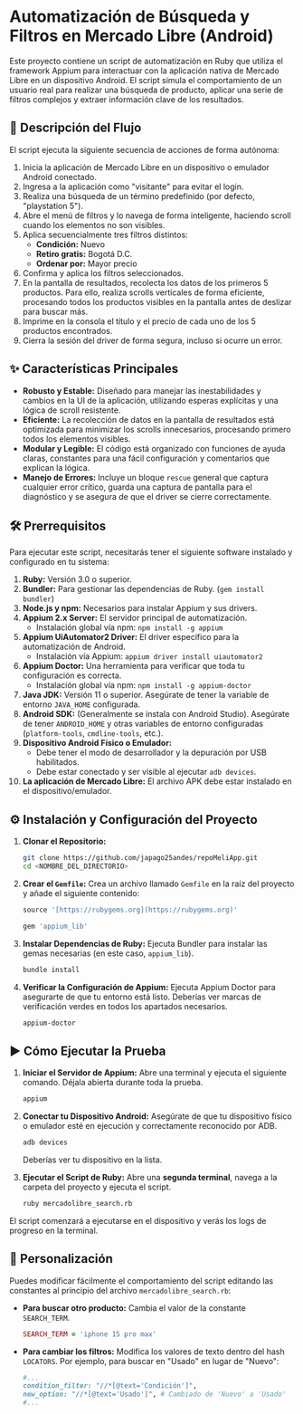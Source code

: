 # Automatización de Búsqueda y Filtros en Mercado Libre (Android)

Este proyecto contiene un script de automatización en Ruby que utiliza el framework Appium para interactuar con la aplicación nativa de Mercado Libre en un dispositivo Android. El script simula el comportamiento de un usuario real para realizar una búsqueda de producto, aplicar una serie de filtros complejos y extraer información clave de los resultados.

## 📜 Descripción del Flujo

El script ejecuta la siguiente secuencia de acciones de forma autónoma:
1.  Inicia la aplicación de Mercado Libre en un dispositivo o emulador Android conectado.
2.  Ingresa a la aplicación como "visitante" para evitar el login.
3.  Realiza una búsqueda de un término predefinido (por defecto, "playstation 5").
4.  Abre el menú de filtros y lo navega de forma inteligente, haciendo scroll cuando los elementos no son visibles.
5.  Aplica secuencialmente tres filtros distintos:
    * **Condición:** Nuevo
    * **Retiro gratis:** Bogotá D.C.
    * **Ordenar por:** Mayor precio
6.  Confirma y aplica los filtros seleccionados.
7.  En la pantalla de resultados, recolecta los datos de los primeros 5 productos. Para ello, realiza scrolls verticales de forma eficiente, procesando todos los productos visibles en la pantalla antes de deslizar para buscar más.
8.  Imprime en la consola el título y el precio de cada uno de los 5 productos encontrados.
9.  Cierra la sesión del driver de forma segura, incluso si ocurre un error.

## ✨ Características Principales

-   **Robusto y Estable:** Diseñado para manejar las inestabilidades y cambios en la UI de la aplicación, utilizando esperas explícitas y una lógica de scroll resistente.
-   **Eficiente:** La recolección de datos en la pantalla de resultados está optimizada para minimizar los scrolls innecesarios, procesando primero todos los elementos visibles.
-   **Modular y Legible:** El código está organizado con funciones de ayuda claras, constantes para una fácil configuración y comentarios que explican la lógica.
-   **Manejo de Errores:** Incluye un bloque `rescue` general que captura cualquier error crítico, guarda una captura de pantalla para el diagnóstico y se asegura de que el driver se cierre correctamente.

## 🛠️ Prerrequisitos

Para ejecutar este script, necesitarás tener el siguiente software instalado y configurado en tu sistema:

1.  **Ruby:** Versión 3.0 o superior.
2.  **Bundler:** Para gestionar las dependencias de Ruby. (`gem install bundler`)
3.  **Node.js y npm:** Necesarios para instalar Appium y sus drivers.
4.  **Appium 2.x Server:** El servidor principal de automatización.
    -   Instalación global vía npm: `npm install -g appium`
5.  **Appium UiAutomator2 Driver:** El driver específico para la automatización de Android.
    -   Instalación vía Appium: `appium driver install uiautomator2`
6.  **Appium Doctor:** Una herramienta para verificar que toda tu configuración es correcta.
    -   Instalación global vía npm: `npm install -g appium-doctor`
7.  **Java JDK:** Versión 11 o superior. Asegúrate de tener la variable de entorno `JAVA_HOME` configurada.
8.  **Android SDK:** (Generalmente se instala con Android Studio). Asegúrate de tener `ANDROID_HOME` y otras variables de entorno configuradas (`platform-tools`, `cmdline-tools`, etc.).
9.  **Dispositivo Android Físico o Emulador:**
    -   Debe tener el modo de desarrollador y la depuración por USB habilitados.
    -   Debe estar conectado y ser visible al ejecutar `adb devices`.
10. **La aplicación de Mercado Libre:** El archivo APK debe estar instalado en el dispositivo/emulador.

## ⚙️ Instalación y Configuración del Proyecto

1.  **Clonar el Repositorio:**
    ```bash
    git clone https://github.com/japago25andes/repoMeliApp.git
    cd <NOMBRE_DEL_DIRECTORIO>
    ```

2.  **Crear el `Gemfile`:**
    Crea un archivo llamado `Gemfile` en la raíz del proyecto y añade el siguiente contenido:
    ```ruby
    source '[https://rubygems.org](https://rubygems.org)'

    gem 'appium_lib'
    ```

3.  **Instalar Dependencias de Ruby:**
    Ejecuta Bundler para instalar las gemas necesarias (en este caso, `appium_lib`).
    ```bash
    bundle install
    ```

4.  **Verificar la Configuración de Appium:**
    Ejecuta Appium Doctor para asegurarte de que tu entorno está listo. Deberías ver marcas de verificación verdes en todos los apartados necesarios.
    ```bash
    appium-doctor
    ```

## ▶️ Cómo Ejecutar la Prueba

1.  **Iniciar el Servidor de Appium:**
    Abre una terminal y ejecuta el siguiente comando. Déjala abierta durante toda la prueba.
    ```bash
    appium
    ```

2.  **Conectar tu Dispositivo Android:**
    Asegúrate de que tu dispositivo físico o emulador esté en ejecución y correctamente reconocido por ADB.
    ```bash
    adb devices
    ```
    Deberías ver tu dispositivo en la lista.

3.  **Ejecutar el Script de Ruby:**
    Abre una **segunda terminal**, navega a la carpeta del proyecto y ejecuta el script.
    ```bash
    ruby mercadolibre_search.rb
    ```

El script comenzará a ejecutarse en el dispositivo y verás los logs de progreso en la terminal.

## 🔧 Personalización

Puedes modificar fácilmente el comportamiento del script editando las constantes al principio del archivo `mercadolibre_search.rb`:

-   **Para buscar otro producto:**
    Cambia el valor de la constante `SEARCH_TERM`.
    ```ruby
    SEARCH_TERM = 'iphone 15 pro max'
    ```
-   **Para cambiar los filtros:**
    Modifica los valores de texto dentro del hash `LOCATORS`. Por ejemplo, para buscar en "Usado" en lugar de "Nuevo":
    ```ruby
    #...
    condition_filter: "//*[@text='Condición']",
    new_option: "//*[@text='Usado']", # Cambiado de 'Nuevo' a 'Usado'
    #...
    ```
